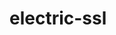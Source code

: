 # electric-ssl

[logo]: https://github.com/box121209/electric-ssl/master/ex2_2_progress.gif "electric-ssl"
